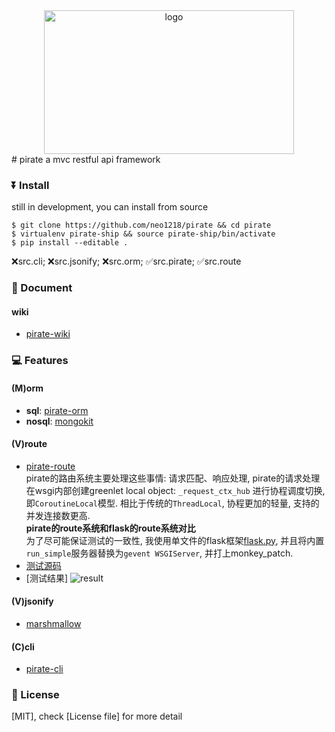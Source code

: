 <div align=center>
    <img src="https://cloud.githubusercontent.com/assets/10671733/16593462/f3874bc4-4317-11e6-975e-36ac1b183d04.jpg" width="400" height="230" alt="logo"/>
</div>
# pirate
a mvc restful api framework

### ⏬  Install
still in development, you can install from source

    $ git clone https://github.com/neo1218/pirate && cd pirate
    $ virtualenv pirate-ship && source pirate-ship/bin/activate
    $ pip install --editable .

[packages]: <br>
❌src.cli; ❌src.jsonify; ❌src.orm; ✅src.pirate; ✅src.route

### 📝  Document
#### wiki
+ [pirate-wiki](https://github.com/neo1218/pirate/wiki)

### 💻  Features
#### (M)orm
+ **sql**: [pirate-orm](https://github.com/neo1218/pirate/tree/master/src/orm)
+ **nosql**: [mongokit](https://github.com/namlook/mongokit)

#### (V)route
+ [pirate-route](https://github.com/neo1218/pirate/tree/master/src/route) <br/>
pirate的路由系统主要处理这些事情: 请求匹配、响应处理,
pirate的请求处理在wsgi内部创建greenlet local object:
```_request_ctx_hub``` 进行协程调度切换, 即```CoroutineLocal```模型.
相比于传统的```ThreadLocal```, 协程更加的轻量, 支持的并发连接数更高. <br/>
**pirate的route系统和flask的route系统对比** <br/>
为了尽可能保证测试的一致性, 我使用单文件的flask框架[flask.py](https://github.com/neo1218/pirate/blob/master/examples/compares/compare_with_flask/flask.py),
并且将内置```run_simple```服务器替换为```gevent WSGIServer```,
并打上monkey_patch. <br/>
+ [测试源码](https://github.com/neo1218/pirate/tree/master/examples/compares/compare_with_flask)
+ [测试结果] ![result](https://cloud.githubusercontent.com/assets/10671733/16592762/c5d870f2-4314-11e6-9b06-2a0e0ea2c2a6.png)

#### (V)jsonify
+ [marshmallow](https://github.com/marshmallow-code/marshmallow)

#### (C)cli
+ [pirate-cli](https://github.com/neo1218/pirate/tree/master/src/cli)

### 📄  License
[MIT], check [License file] for more detail
